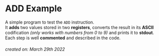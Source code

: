 # ADD Example
A simple program to test the ``ADD`` instruction.  
It **adds** two values stored in two **registers**, converts the result in its **ASCII** codification _(only works with numbers from 0 to 9)_ and prints it to **stdout**.
Each step is well **commented** and described in the code. 

###### _created on: March 29th 2022_
